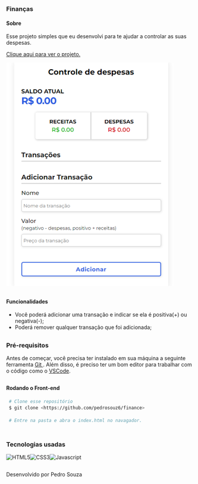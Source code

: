 ### Finanças

#### Sobre

Esse projeto simples que eu desenvolvi para te ajudar a controlar as suas despesas.

<a href='https://p-controle-de-despesas.netlify.app/'> Clique aqui para ver o projeto. </a>

<img src='./img-despesas.png' alt='Imagem do projeto' />

##

#### Funcionalidades

* Você poderá adicionar uma transação e indicar se ela é positiva(+) ou negativa(-);
* Poderá remover qualquer transação que foi adicionada;

##

### Pré-requisitos

<p> Antes de começar, você precisa ter instalado em sua máquina a seguinte ferramenta <a href='https://git-scm.com/downloads'> Git </a>. Além disso, é preciso ter um bom editor para trabalhar com o código como o <a href='https://code.visualstudio.com/'> VSCode</a>. </p>

##

#### Rodando o Front-end
 ``` bash
  # Clone esse repositório
  $ git clone <https://github.com/pedrosouz6/finance>
  
  # Entre na pasta e abra o index.html no navagador.
  
```

##

### Tecnologias usadas

<div style='display: flex;'>
  <img src='https://img.shields.io/badge/HTML5-E34F26?style=for-the-badge&logo=html5&logoColor=white' alt='HTML5' />
  <img src='https://img.shields.io/badge/CSS3-1572B6?style=for-the-badge&logo=css3&logoColor=white' alt='CSS3' />
  <img src='https://img.shields.io/badge/JavaScript-F7DF1E?style=for-the-badge&logo=javascript&logoColor=black' alt='Javascript' />
</div>

## 

<p> Desenvolvido por Pedro Souza </p>

